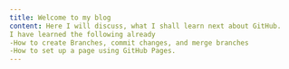 ```yaml
---
title: Welcome to my blog
content: Here I will discuss, what I shall learn next about GitHub.
I have learned the following already
-How to create Branches, commit changes, and merge branches
-How to set up a page using GitHub Pages.
---
```


